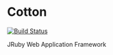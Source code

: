 Cotton
======

[![Build Status](https://secure.travis-ci.org/sam/cotton.png?branch=master)](https://next.travis-ci.org/sam/cotton)

JRuby Web Application Framework
